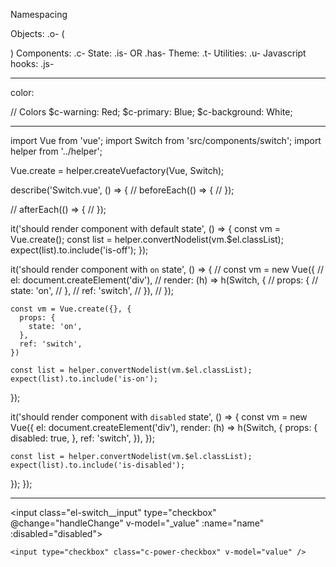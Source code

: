 

Namespacing

Objects: .o-   (<div class="o-container-wide">)
Components: .c-
State: .is- OR .has-
Theme: .t-
Utilities: .u-
Javascript hooks: .js-


-----
color:

// Colors
$c-warning: Red;
$c-primary: Blue;
$c-background: White;


-----

import Vue from 'vue';
import Switch from 'src/components/switch';
import helper from '../helper';

Vue.create = helper.createVuefactory(Vue, Switch);

describe('Switch.vue', () => {
  // beforeEach(() => {
  // });

  // afterEach(() => {
  // });

  it('should render component with default state', () => {
    const vm = Vue.create();
    const list = helper.convertNodelist(vm.$el.classList);
    expect(list).to.include('is-off');
  });

  it('should render component with `on` state', () => {
    // const vm = new Vue({
    //   el: document.createElement('div'),
    //   render: (h) => h(Switch, {
    //     props: {
    //       state: 'on',
    //     },
    //     ref: 'switch',
    //   }),
    // });

    const vm = Vue.create({}, {
      props: {
        state: 'on',
      },
      ref: 'switch',
    })

    const list = helper.convertNodelist(vm.$el.classList);
    expect(list).to.include('is-on');
  });

  it('should render component with `disabled` state', () => {
    const vm = new Vue({
      el: document.createElement('div'),
      render: (h) => h(Switch, {
        props: {
          disabled: true,
        },
        ref: 'switch',
      }),
    });

    const list = helper.convertNodelist(vm.$el.classList);
    expect(list).to.include('is-disabled');
  });
});


--------

<input
      class="el-switch__input"
      type="checkbox"
      @change="handleChange"
      v-model="_value"
      :name="name"
      :disabled="disabled">


    <input type="checkbox" class="c-power-checkbox" v-model="value" />
